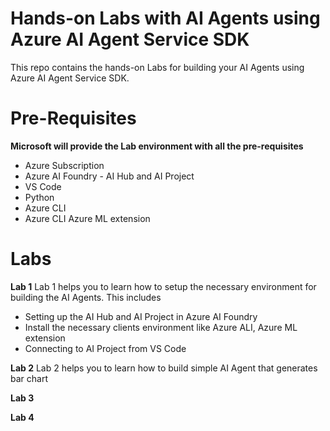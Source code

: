 # Hands-on Labs with AI Agents using Azure AI Agent Service SDK

This repo contains the hands-on Labs for building your AI Agents using Azure AI Agent Service SDK.

# Pre-Requisites
**Microsoft will provide the Lab environment with all the pre-requisites**
* Azure Subscription
* Azure AI Foundry - AI Hub and AI Project <br>
* VS Code <br>
* Python <br>
* Azure CLI <br>
* Azure CLI Azure ML extension <br>

# Labs

**Lab 1**
Lab 1 helps you to learn how to setup the necessary environment for  building the AI Agents. This includes 
* Setting up the AI Hub and AI Project in Azure AI Foundry
* Install the necessary clients environment like Azure ALI, Azure ML extension
* Connecting to AI Project from VS Code

**Lab 2**
Lab 2 helps you to learn how to build simple AI Agent that generates bar chart

**Lab 3**

**Lab 4**
